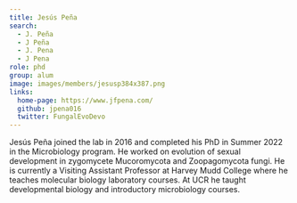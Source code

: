 ```yaml
---
title: Jesús Peña
search:
  - J. Peña
  - J Peña
  - J. Pena
  - J Pena
role: phd
group: alum
image: images/members/jesusp384x387.png
links:
  home-page: https://www.jfpena.com/
  github: jpena016
  twitter: FungalEvoDevo
---
```


Jesús Peña joined the lab in 2016 and completed his PhD in Summer 2022 in the Microbiology program. He worked on evolution of sexual development in zygomycete Mucoromycota and Zoopagomycota fungi. He is currently a Visiting Assistant Professor at Harvey Mudd College where he teaches molecular biology laboratory courses. At UCR he taught developmental biology and introductory microbiology courses.
